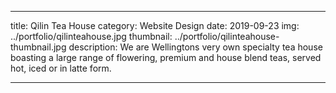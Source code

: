---

title: Qilin Tea House
category: Website Design
date: 2019-09-23
img: ../portfolio/qilinteahouse.jpg
thumbnail: ../portfolio/qilinteahouse-thumbnail.jpg
description: We are Wellingtons very own specialty tea house boasting a large range of flowering, premium and house blend teas, served hot, iced or in latte form.

---